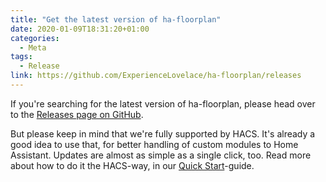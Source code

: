```yaml
---
title: "Get the latest version of ha-floorplan"
date: 2020-01-09T18:31:20+01:00
categories:
  - Meta
tags:
  - Release
link: https://github.com/ExperienceLovelace/ha-floorplan/releases
---
```


If you're searching for the latest version of ha-floorplan, please head over to the [Releases page on GitHub](https://github.com/ExperienceLovelace/ha-floorplan/releases).

But please keep in mind that we're fully supported by HACS. It's already a good idea to use that, for better handling of custom modules to Home Assistant. Updates are almost as simple as a single click, too. Read more about how to do it the HACS-way, in our [Quick Start](./docs/quick-start/)-guide.

